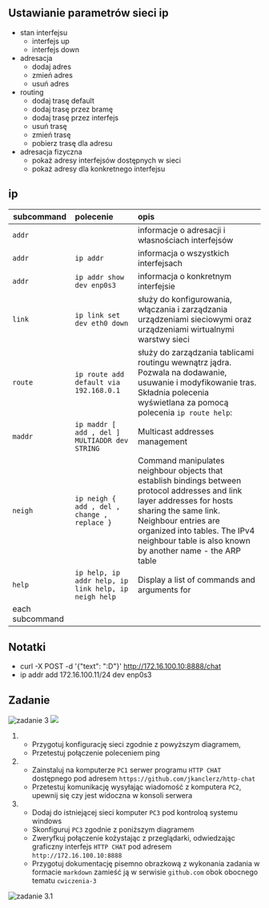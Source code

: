 Ustawianie parametrów sieci ip
------------------------------
* stan interfejsu
    * interfejs up
    * interfejs down
* adresacja
    * dodaj adres
    * zmień adres
    * usuń adres
* routing
    * dodaj trasę default
    * dodaj trasę przez bramę
    * dodaj trasę przez interfejs
    * usuń trasę
    * zmień trasę
    * pobierz trasę dla adresu
* adresacja fizyczna
    * pokaż adresy interfejsów dostępnych w sieci
    * pokaż adresy dla konkretnego interfejsu
     


ip 
-------------------------
| subcommand    |  polecenie   | opis  |
| ------------- |:-------------| :---------------| 
|   ``addr``    |                               | informacje o adresacji i własnościach interfejsów |
|     ``addr``  |   ``ip addr``                 | informacja o wszystkich interfejsach              |
|     ``addr``  |   ``ip addr show dev enp0s3`` | informacja o konkretnym interfejsie               |
|   ``link``    |  ``ip link set dev eth0 down``| służy do konfigurowania, włączania i zarządzania urządzeniami sieciowymi oraz urządzeniami wirtualnymi warstwy sieci |
|   ``route``   | ``ip route add default via 192.168.0.1`` | służy do zarządzania tablicami routingu wewnątrz jądra. Pozwala na dodawanie, usuwanie i modyfikowanie tras. Składnia polecenia wyświetlana za pomocą polecenia `ip route help`: |
|   ``maddr``   | ``ip maddr [ add , del ] MULTIADDR dev STRING`` | Multicast addresses management |
|   ``neigh``   |  ``ip neigh { add , del , change , replace }`` | Command manipulates neighbour objects that establish bindings between protocol addresses and link layer addresses for hosts sharing the same link.  Neighbour entries are organized into tables. The IPv4 neighbour table is also known by another name - the ARP table |
|   ``help``    | ``ip help, ip addr help, ip link help, ip neigh help`` | Display a list of commands and arguments for
each subcommand |



Notatki
------------

* curl -X POST -d '{"text": ":D"}' http://172.16.100.10:8888/chat
* ip addr add 172.16.100.11/24 dev enp0s3



Zadanie
------------

![zadanie 3](cwiczenia3.svg)
![](https://github.com/MrSyta/sk-2019/blob/master/%C4%86wiczenia-3/obrazek.png)

1.
   * Przygotuj konfigurację sieci zgodnie z powyższym diagramem, 
   * Przetestuj połączenie poleceniem ping
2.
   * Zainstaluj na komputerze ``PC1`` serwer programu ``HTTP CHAT`` dostępnego pod adresem ``https://github.com/jkanclerz/http-chat``
   * Przetestuj komunikację wysyłając wiadomość z komputera ``PC2``, upewnij się czy jest widoczna w konsoli serwera
3.
   * Dodaj do istniejącej sieci komputer ``PC3`` pod kontroloą systemu windows
   * Skonfiguruj ``PC3`` zgodnie z poniższym diagramem
   * Zweryfkuj połączenie kożystając z przeglądarki, odwiedzając graficzny interfejs ``HTTP CHAT`` pod adresem ``http://172.16.100.10:8888``
   * Przygotuj dokumentację pisemno obrazkową z wykonania zadania w formacie ``markdown`` zamieść ją w serwisie ``github.com`` obok obocnego tematu ``cwiczenia-3``

![zadanie 3.1](cwiczenia3.1.svg) 
